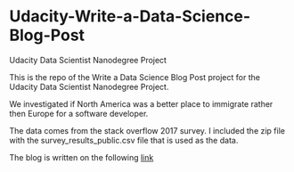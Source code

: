 # Udacity-Write-a-Data-Science-Blog-Post
Udacity Data Scientist Nanodegree Project

This is the repo of the Write a Data Science Blog Post project for the Udacity Data Scientist Nanodegree Project.

We investigated if North America was a better place to immigrate rather then Europe for a software developer.

The data comes from the stack overflow 2017 survey. I included the zip file with the survey_results_public.csv file that is used as the data.

The blog is written on the following [link](https://medium.com/@dan7cor/as-a-software-engineer-is-usa-a-better-place-to-migrate-than-europe-3198aa329be8?sk=a5c08b5a4492d1838ee8891a01acf5e9)
